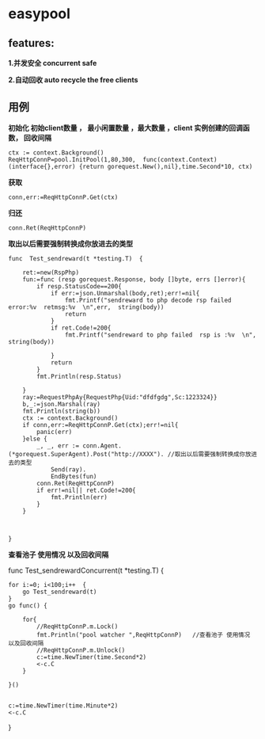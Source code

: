 # easypool


## features:

**1.并发安全  concurrent safe**

**2.自动回收  auto recycle the free clients**



## 用例

**初始化  初始client数量 ， 最小闲置数量 ，最大数量 ，client 实例创建的回调函数， 回收间隔**

```
ctx := context.Background()
ReqHttpConnP=pool.InitPool(1,80,300,  func(context.Context) (interface{},error) {return gorequest.New(),nil},time.Second*10, ctx)  
```

**获取**
```
conn,err:=ReqHttpConnP.Get(ctx)
```

**归还**
```
conn.Ret(ReqHttpConnP)
```





**取出以后需要强制转换成你放进去的类型**


```
func  Test_sendreward(t *testing.T)  {

	ret:=new(RspPhp)
	fun:=func (resp gorequest.Response, body []byte, errs []error){
		if resp.StatusCode==200{
			if err:=json.Unmarshal(body,ret);err!=nil{
				fmt.Printf("sendreward to php decode rsp failed error:%v  retmsg:%v  \n",err,  string(body))
				return
			}
			if ret.Code!=200{
				fmt.Printf("sendreward to php failed  rsp is :%v  \n", string(body))

			}
			return
		}
		fmt.Println(resp.Status)

	}
	ray:=RequestPhpAy{RequestPhp{Uid:"dfdfgdg",Sc:1223324}}
	b,_:=json.Marshal(ray)
	fmt.Println(string(b))
	ctx := context.Background()
	if conn,err:=ReqHttpConnP.Get(ctx);err!=nil{
		panic(err)
	}else {
		_, _, err := conn.Agent.(*gorequest.SuperAgent).Post("http://XXXX"). //取出以后需要强制转换成你放进去的类型
			Send(ray).
			EndBytes(fun)
		conn.Ret(ReqHttpConnP)
		if err!=nil|| ret.Code!=200{
			fmt.Println(err)
		}
	}



}
```



 **查看池子 使用情况 以及回收间隔**
 
func  Test_sendrewardConcurrent(t *testing.T)  {

	for i:=0; i<100;i++  {
		go Test_sendreward(t)
	}
	go func() {

		for{
			//ReqHttpConnP.m.Lock()
			fmt.Println("pool watcher ",ReqHttpConnP)   //查看池子 使用情况 以及回收间隔
			//ReqHttpConnP.m.Unlock()
			c:=time.NewTimer(time.Second*2)
			<-c.C
		}

	}()


	c:=time.NewTimer(time.Minute*2)
	<-c.C
}
```
